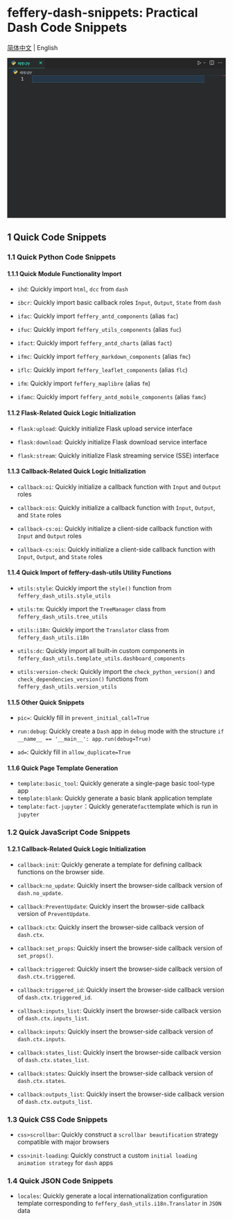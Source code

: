 # feffery-dash-snippets: Practical Dash Code Snippets

[简体中文](./README.md) | English

![](https://raw.githubusercontent.com/CNFeffery/feffery-dash-snippets/main/assets/demo.gif)

## 1 Quick Code Snippets

### 1.1 Quick Python Code Snippets

#### 1.1.1 Quick Module Functionality Import

- `ihd`: Quickly import `html`, `dcc` from `dash`

- `ibcr`: Quickly import basic callback roles `Input`, `Output`, `State` from `dash`

- `ifac`: Quickly import `feffery_antd_components` (alias `fac`)

- `ifuc`: Quickly import `feffery_utils_components` (alias `fuc`)

- `ifact`: Quickly import `feffery_antd_charts` (alias `fact`)

- `ifmc`: Quickly import `feffery_markdown_components` (alias `fmc`)

- `iflc`: Quickly import `feffery_leaflet_components` (alias `flc`)

- `ifm`: Quickly import `feffery_maplibre` (alias `fm`)

- `ifamc`: Quickly import `feffery_antd_mobile_components` (alias `famc`)

#### 1.1.2 Flask-Related Quick Logic Initialization

- `flask:upload`: Quickly initialize Flask upload service interface

- `flask:download`: Quickly initialize Flask download service interface

- `flask:stream`: Quickly initialize Flask streaming service (SSE) interface

#### 1.1.3 Callback-Related Quick Logic Initialization

- `callback:oi`: Quickly initialize a callback function with `Input` and `Output` roles

- `callback:ois`: Quickly initialize a callback function with `Input`, `Output`, and `State` roles

- `callback-cs:oi`: Quickly initialize a client-side callback function with `Input` and `Output` roles

- `callback-cs:ois`: Quickly initialize a client-side callback function with `Input`, `Output`, and `State` roles

#### 1.1.4 Quick Import of feffery-dash-utils Utility Functions

- `utils:style`: Quickly import the `style()` function from `feffery_dash_utils.style_utils`

- `utils:tm`: Quickly import the `TreeManager` class from `feffery_dash_utils.tree_utils`

- `utils:i18n`: Quickly import the `Translator` class from `feffery_dash_utils.i18n`

- `utils:dc`: Quickly import all built-in custom components in `feffery_dash_utils.template_utils.dashboard_components`

- `utils:version-check`: Quickly import the `check_python_version()` and `check_dependencies_version()` functions from `feffery_dash_utils.version_utils`

#### 1.1.5 Other Quick Snippets

- `pic=`: Quickly fill in `prevent_initial_call=True`

- `run:debug`: Quickly create a `Dash` app in `debug` mode with the structure `if __name__ == '__main__': app.run(debug=True)`

- `ad=`: Quickly fill in `allow_duplicate=True`

#### 1.1.6 Quick Page Template Generation

- `template:basic_tool`: Quickly generate a single-page basic tool-type app
- `template:blank`: Quickly generate a basic blank application template
- `template:fact-jupyter`：Quickly generate`fact`template which is run in `jupyter`

### 1.2 Quick JavaScript Code Snippets

#### 1.2.1 Callback-Related Quick Logic Initialization

- `callback:init`: Quickly generate a template for defining callback functions on the browser side.

- `callback:no_update`: Quickly insert the browser-side callback version of `dash.no_update`.

- `callback:PreventUpdate`: Quickly insert the browser-side callback version of `PreventUpdate`.

- `callback:ctx`: Quickly insert the browser-side callback version of `dash.ctx`.

- `callback:set_props`: Quickly insert the browser-side callback version of `set_props()`.

- `callback:triggered`: Quickly insert the browser-side callback version of `dash.ctx.triggered`.

- `callback:triggered_id`: Quickly insert the browser-side callback version of `dash.ctx.triggered_id`.

- `callback:inputs_list`: Quickly insert the browser-side callback version of `dash.ctx.inputs_list`.

- `callback:inputs`: Quickly insert the browser-side callback version of `dash.ctx.inputs`.

- `callback:states_list`: Quickly insert the browser-side callback version of `dash.ctx.states_list`.

- `callback:states`: Quickly insert the browser-side callback version of `dash.ctx.states`.

- `callback:outputs_list`: Quickly insert the browser-side callback version of `dash.ctx.outputs_list`.

### 1.3 Quick CSS Code Snippets

- `css>scrollbar`: Quickly construct a `scrollbar beautification` strategy compatible with major browsers

- `css>init-loading`: Quickly construct a custom `initial loading animation strategy` for `dash` apps

### 1.4 Quick JSON Code Snippets

- `locales`: Quickly generate a local internationalization configuration template corresponding to `feffery_dash_utils.i18n.Translator` in `JSON` data
